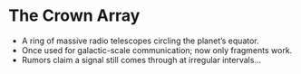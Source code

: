 # The Crown Array
- A ring of massive radio telescopes circling the planet’s equator.
- Once used for galactic-scale communication; now only fragments work.
- Rumors claim a signal still comes through at irregular intervals…